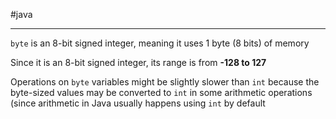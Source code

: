 #java

---

`byte` is an 8-bit signed integer, meaning it uses 1 byte (8 bits) of memory

Since it is an 8-bit signed integer, its range is from **-128 to 127**

Operations on `byte` variables might be slightly slower than `int` because the byte-sized values may be converted to `int` in some arithmetic operations (since arithmetic in Java usually happens using `int` by default